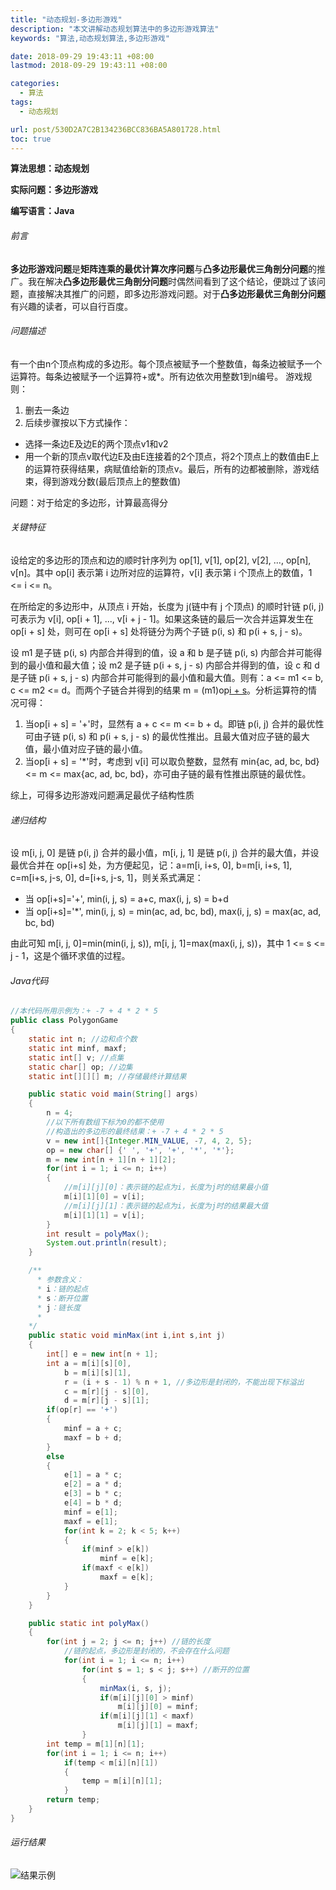 ```yaml
---
title: "动态规划-多边形游戏"
description: "本文讲解动态规划算法中的多边形游戏算法"
keywords: "算法,动态规划算法,多边形游戏"

date: 2018-09-29 19:43:11 +08:00
lastmod: 2018-09-29 19:43:11 +08:00

categories:
  - 算法
tags:
  - 动态规划

url: post/530D2A7C2B134236BCC836BA5A801728.html
toc: true
---
```


**算法思想：动态规划**

**实际问题：多边形游戏**

**编写语言：Java**

<!--More-->

###### 前言

**多边形游戏问题**是**矩阵连乘的最优计算次序问题**与**凸多边形最优三角剖分问题**的推广。我在解决**凸多边形最优三角剖分问题**时偶然间看到了这个结论，便跳过了该问题，直接解决其推广的问题，即多边形游戏问题。对于**凸多边形最优三角剖分问题**有兴趣的读者，可以自行百度。

###### 问题描述

有一个由n个顶点构成的多边形。每个顶点被赋予一个整数值，每条边被赋予一个运算符。每条边被赋予一个运算符+或*。所有边依次用整数1到n编号。
游戏规则：
1. 删去一条边
2. 后续步骤按以下方式操作：
* 选择一条边E及边E的两个顶点v1和v2
*  用一个新的顶点v取代边E及由E连接着的2个顶点，将2个顶点上的数值由E上的运算符获得结果，病赋值给新的顶点v。最后，所有的边都被删除，游戏结束，得到游戏分数(最后顶点上的整数值)

问题：对于给定的多边形，计算最高得分

###### 关键特征

设给定的多边形的顶点和边的顺时针序列为 op[1], v[1], op[2], v[2], ..., op[n], v[n]。其中 op[i] 表示第 i  边所对应的运算符，v[i] 表示第 i 个顶点上的数值，1 <= i <= n。

在所给定的多边形中，从顶点 i 开始，长度为 j(链中有 j 个顶点) 的顺时针链 p(i, j) 可表示为 v[i], op[i + 1], ..., v[i + j - 1]。如果这条链的最后一次合并运算发生在 op[i + s] 处，则可在 op[i + s] 处将链分为两个子链 p(i, s) 和 p(i + s, j - s)。

设 m1 是子链 p(i, s) 内部合并得到的值，设 a 和 b 是子链 p(i, s) 内部合并可能得到的最小值和最大值；设 m2 是子链  p(i + s, j - s) 内部合并得到的值，设 c 和 d 是子链 p(i + s, j - s) 内部合并可能得到的最小值和最大值。则有：a <= m1 <= b, c <= m2 <= d。而两个子链合并得到的结果 m = (m1)op[i + s](m2)。分析运算符的情况可得：
1. 当op[i + s] = '+'时，显然有 a + c <= m <= b + d。即链 p(i, j) 合并的最优性可由子链 p(i, s) 和 p(i + s, j - s) 的最优性推出。且最大值对应子链的最大值，最小值对应子链的最小值。
2. 当op[i + s] = '*'时，考虑到 v[i] 可以取负整数，显然有 min{ac, ad, bc, bd} <= m <= max{ac, ad, bc, bd}，亦可由子链的最有性推出原链的最优性。

综上，可得多边形游戏问题满足最优子结构性质

###### 递归结构

设 m[i, j, 0] 是链 p(i, j) 合并的最小值，m[i, j, 1] 是链 p(i, j) 合并的最大值，并设最优合并在 op[i+s] 处，为方便起见，记：a=m[i, i+s, 0], b=m[i, i+s, 1], c=m[i+s, j-s, 0], d=[i+s, j-s, 1]，则关系式满足：
* 当 op[i+s]='+', min(i, j, s) = a+c, max(i, j, s) = b+d
* 当 op[i+s]='*', min(i, j, s) = min(ac, ad, bc, bd), max(i, j, s) = max(ac, ad, bc, bd)

由此可知 m[i, j, 0]=min(min(i, j, s)), m[i, j, 1]=max(max(i, j, s))，其中 1 <= s <= j - 1，这是个循环求值的过程。

###### Java代码

```Java
//本代码所用示例为：+ -7 + 4 * 2 * 5
public class PolygonGame
{
    static int n; //边和点个数
    static int minf, maxf;
    static int[] v; //点集
    static char[] op; //边集
    static int[][][] m; //存储最终计算结果

    public static void main(String[] args)
    {
        n = 4;
        //以下所有数组下标为0的都不使用
        //构造出的多边形的最终结果：+ -7 + 4 * 2 * 5
        v = new int[]{Integer.MIN_VALUE, -7, 4, 2, 5};
        op = new char[] {' ', '+', '+', '*', '*'};
        m = new int[n + 1][n + 1][2];
        for(int i = 1; i <= n; i++)
        {
            //m[i][j][0]：表示链的起点为i，长度为j时的结果最小值
            m[i][1][0] = v[i];
            //m[i][j][1]：表示链的起点为i，长度为j时的结果最大值
            m[i][1][1] = v[i];
        }
        int result = polyMax();
        System.out.println(result);
    }

    /**
      * 参数含义：
      * i：链的起点
      * s：断开位置
      * j：链长度
      *
    */
    public static void minMax(int i,int s,int j)
    {
        int[] e = new int[n + 1];
        int a = m[i][s][0],
            b = m[i][s][1],
            r = (i + s - 1) % n + 1, //多边形是封闭的，不能出现下标溢出
            c = m[r][j - s][0],
            d = m[r][j - s][1];
        if(op[r] == '+')
        {
            minf = a + c;
            maxf = b + d;
        }
        else
        {
            e[1] = a * c;
            e[2] = a * d;
            e[3] = b * c;
            e[4] = b * d;
            minf = e[1];
            maxf = e[1];
            for(int k = 2; k < 5; k++)
            {
                if(minf > e[k])
                    minf = e[k];
                if(maxf < e[k])
                    maxf = e[k];
            }
        }
    }

    public static int polyMax()
    {
        for(int j = 2; j <= n; j++) //链的长度
            //链的起点，多边形是封闭的，不会存在什么问题
            for(int i = 1; i <= n; i++)
                for(int s = 1; s < j; s++) //断开的位置
                {
                    minMax(i, s, j);
                    if(m[i][j][0] > minf)
                        m[i][j][0] = minf;
                    if(m[i][j][1] < maxf)
                        m[i][j][1] = maxf;
                }
        int temp = m[1][n][1];
        for(int i = 1; i <= n; i++)
            if(temp < m[i][n][1])
            {
                temp = m[i][n][1];
            }
        return temp;
    }
}
```

###### 运行结果

![结果示例](/imgs/动态规划-多边形游戏.jpg)
